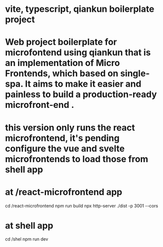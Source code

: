 # vite, typescript, qiankun boilerplate project

# Web project boilerplate for microfontend using qiankun that is an implementation of Micro Frontends, which based on single-spa. It aims to make it easier and painless to build a production-ready microfront-end .

# this version only runs the react microfrontend, it's pending configure the vue and svelte microfrontends to load those from shell app


# at /react-microfrontend app
cd /react-microfrontend
npm run build
npx http-server ./dist -p 3001 --cors

# at shell app
cd /shel
npm run dev